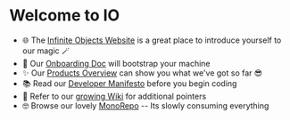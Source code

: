 # Welcome to IO
- 🌐 The [Infinite Objects Website](https://infiniteobjects.com/) is a great place to introduce yourself to our magic 🪄
- 🚀 Our [Onboarding Doc](https://github.com/infiniteobjects/.github/blob/main/ONBOARDING.md) will bootstrap your machine
- ✨ Our [Products Overview](https://docs.google.com/document/d/1Zeexj_N7ACkXIdXEn0E2LafOTjvXL8pobhM9dr5aVw8/edit) can show you what we've got so far 😎
- 📚 Read our [Developer Manifesto](https://github.com/infiniteobjects/.github/blob/main/CONTRIBUTING.md) before you begin coding
- 📖 Refer to our [growing Wiki](https://github.com/infiniteobjects/.github/wiki) for additional pointers
- 🤓 Browse our lovely [MonoRepo](https://github.com/infiniteobjects/stack) -- Its slowly consuming everything
